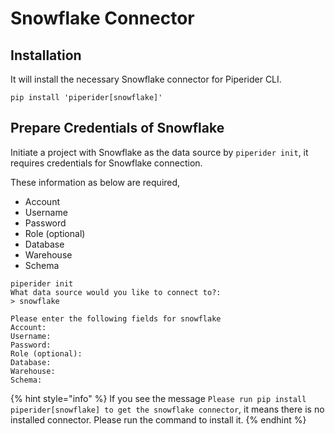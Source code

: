 # Snowflake Connector

## Installation

It will install the necessary Snowflake connector for Piperider CLI.

```
pip install 'piperider[snowflake]'
```

## Prepare Credentials of Snowflake

Initiate a project with Snowflake as the data source by `piperider init`, it requires credentials for Snowflake connection.

These information as below are required,&#x20;

* Account
* Username
* Password
* Role (optional)
* Database
* Warehouse
* Schema

```shell-session
piperider init
What data source would you like to connect to?:
> snowflake
```

```
Please enter the following fields for snowflake
Account:
Username:
Password:
Role (optional):
Database:
Warehouse:
Schema:
```

{% hint style="info" %}
If you see the message `Please run pip install piperider[snowflake] to get the snowflake connector`,  it means there is no installed connector. Please run the command to install it.
{% endhint %}

